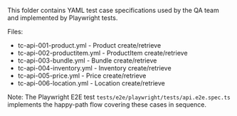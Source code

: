 This folder contains YAML test case specifications used by the QA team and implemented by Playwright tests.

Files:
- tc-api-001-product.yml - Product create/retrieve
- tc-api-002-productitem.yml - ProductItem create/retrieve
- tc-api-003-bundle.yml - Bundle create/retrieve
- tc-api-004-inventory.yml - Inventory create/retrieve
- tc-api-005-price.yml - Price create/retrieve
- tc-api-006-location.yml - Location create/retrieve

Note: The Playwright E2E test `tests/e2e/playwright/tests/api.e2e.spec.ts` implements the happy-path flow covering these cases in sequence.
